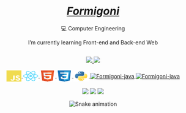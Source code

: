 
<div>
  <h1 align="center"><a href="https://www.linkedin.com/in/vitor-Formigoni/"><i>Formigoni</i></a></h1>
  <p align="center">💻 Computer Engineering 
  </a><br>
  <p align="center"> I’m currently learning Front-end and Back-end Web </h2>
</div>

##

<div align="center">
  <a href="https://github.com/Formigoni1">
  <img height="150em" src="https://github-readme-stats.vercel.app/api?username=Formigoni1&show_icons=true&theme=dark&include_all_commits=true&count_private=true"/>
  <img height="150em" src="https://github-readme-stats.vercel.app/api/top-langs/?username=Formigoni1&layout=compact&langs_count=7&theme=dark"/>
</div>
  
<div align="center" valign="top"><br>
  <img align="center" alt="Formigoni-Js" height="30" width="40" src="https://raw.githubusercontent.com/devicons/devicon/master/icons/javascript/javascript-plain.svg">
  <img align="center" alt="Formigoni-React" height="30" width="40" src="https://raw.githubusercontent.com/devicons/devicon/master/icons/react/react-original.svg">
  <img align="center" alt="Formigoni-HTML" height="30" width="40" src="https://raw.githubusercontent.com/devicons/devicon/master/icons/html5/html5-original.svg">
  <img align="center" alt="Formigoni-CSS" height="30" width="40" src="https://raw.githubusercontent.com/devicons/devicon/master/icons/css3/css3-original.svg">
  <img align="center" alt="Formigoni-Python" height="30" width="40" src="https://raw.githubusercontent.com/devicons/devicon/master/icons/python/python-original.svg">
  <img align="center" alt="Formigoni-java" height="30" width="40" src="https://cdn.jsdelivr.net/gh/devicons/devicon/icons/java/java-original.svg">
  <img align="center" alt="Formigoni-java" height="30" width="40" src="https://cdn.jsdelivr.net/gh/devicons/devicon/icons/android/android-plain.svg"/>
</div>
  
<div align="center"><br>
    <a href="https://www.instagram.com/_formigoni_/" target="_blank"><img src="https://img.shields.io/badge/-Instagram-%23E4405F?style=for-the-badge&logo=instagram&logoColor=white" target="_blank"></a>
  <a href = "mailto:vitor.formigoni@gmail.com"><img src="https://img.shields.io/badge/-Gmail-%23333?style=for-the-badge&logo=gmail&logoColor=white" target="_blank"></a>
  <a href="https://www.linkedin.com/in/vitor-formigoni/" target="_blank"><img src="https://img.shields.io/badge/-LinkedIn-%230077B5?style=for-the-badge&logo=linkedin&logoColor=white" target="_blank"></a> 
</div>
 
 <div align="center">
  
  ![Snake animation](https://github.com/danielbped/danielbped/blob/output/github-contribution-grid-snake.svg)
  
</div>

